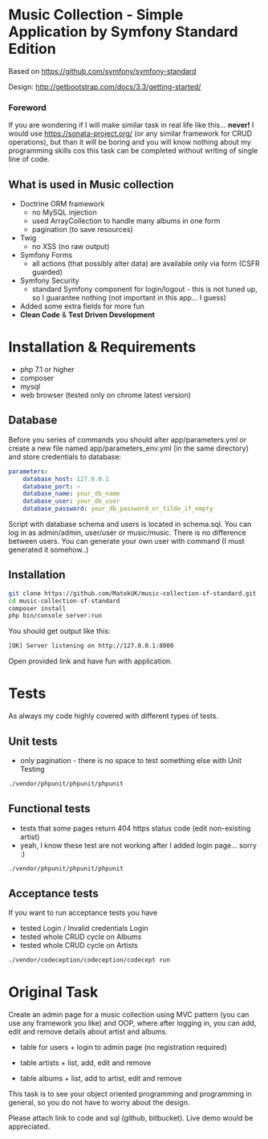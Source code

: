 # Music Collection - Simple Application by Symfony Standard Edition

Based on https://github.com/symfony/symfony-standard

Design: http://getbootstrap.com/docs/3.3/getting-started/

### Foreword
If you are wondering if I will make similar task in real life like this... **never!** I would use 
https://sonata-project.org/ (or any similar framework for CRUD operations), but than it will be boring and you will 
know nothing about my programming skills cos this task can be completed without writing of single line of code.

## What is used in Music collection
 * Doctrine ORM framework
    * no MySQL injection
    * used ArrayCollection to handle many albums in one form
    * pagination (to save resources)
 * Twig
    * no XSS (no raw output)
 * Symfony Forms
    * all actions (that possibly alter data) are available only via form (CSFR guarded)
 * Symfony Security
    * standard Symfony component for login/logout - this is not tuned up, so I guarantee nothing (not important in this app... I guess) 
 * Added some extra fields for more fun
 * **Clean Code** & **Test Driven Development**

# Installation & Requirements
* php 7.1 or higher
* composer
* mysql
* web browser (tested only on chrome latest version)

## Database
Before you series of commands you should alter app/parameters.yml or create a new file named  app/parameters_env.yml (in the same directory) and store credentials to database:
```yml
parameters:
    database_host: 127.0.0.1
    database_port: ~
    database_name: your_db_name
    database_user: your_db_user
    database_password: your_db_password_or_tilde_if_empty
```

Script with database schema and users is located in schema.sql. You can log in as admin/admin, user/user or music/music. There is no difference between users. You can generate your own user with command (I must generated it somehow..)

## Installation
```bash
git clone https://github.com/MatokUK/music-collection-sf-standard.git
cd music-collection-sf-standard
composer install
php bin/console server:run
```
You should get output like this:

```bash
[OK] Server listening on http://127.0.0.1:8000 
```

Open provided link and have fun with application.


# Tests
As always my code highly covered with different types of tests.

## Unit tests
 - only pagination - there is no space to test something else with Unit Testing

```bash
./vendor/phpunit/phpunit/phpunit
```

## Functional tests
 - tests that some pages return 404 https status code (edit non-existing artist)
 - yeah, I know these test are not working after I added login page... sorry :)

```bash
./vendor/phpunit/phpunit/phpunit
```

## Acceptance tests
If you want to run acceptance tests you have
 - tested Login / Invalid credentials Login
 - tested whole CRUD cycle on Albums
 - tested whole CRUD cycle on Artists

```bash
./vendor/codeception/codeception/codecept run 
```

# Original Task

Create an admin page for a music collection using MVC pattern (you can use any framework you like) and OOP, where after logging in, you can add, edit and remove details about artist and albums.

- table for users + login to admin page (no registration required)

- table artists + list, add, edit and remove

- table albums + list, add to artist, edit and remove

This task is to see your object oriented programming and programming in general, so you do not have to worry about the design.

Please attach link to code and sql (github, bitbucket). Live demo would be appreciated.
